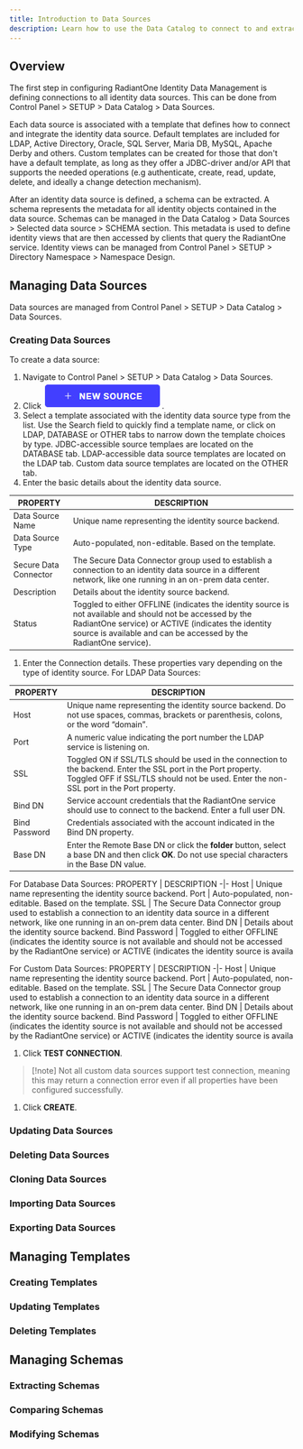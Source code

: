 ```yaml
---
title: Introduction to Data Sources
description: Learn how to use the Data Catalog to connect to and extract identity source metadata. This is the first step to creating views.
---
```


## Overview

The first step in configuring RadiantOne Identity Data Management is defining connections to all identity data sources. This can be done from Control Panel > SETUP > Data Catalog > Data Sources.

Each data source is associated with a template that defines how to connect and integrate the identity data source. Default templates are included for LDAP, Active Directory, Oracle, SQL Server, Maria DB, MySQL, Apache Derby and others.  Custom templates can be created for those that don't have a default template, as long as they offer a JDBC-driver and/or API that supports the needed operations (e.g authenticate, create, read, update, delete, and ideally a change detection mechanism).

After an identity data source is defined, a schema can be extracted. A schema represents the metadata for all identity objects contained in the data source. Schemas can be managed in the Data Catalog > Data Sources > Selected data source > SCHEMA section. This metadata is used to define identity views that are then accessed by clients that query the RadiantOne service. Identity views can be managed from Control Panel > SETUP > Directory Namespace > Namespace Design.

## Managing Data Sources
Data sources are managed from Control Panel > SETUP > Data Catalog > Data Sources.

### Creating Data Sources
To create a data source:
1.  Navigate to Control Panel > SETUP > Data Catalog > Data Sources.
1.  Click ![An image showing](./Media/newsource.jpg).
1.  Select a template associated with the identity data source type from the list. Use the Search field to quickly find a template name, or click on LDAP, DATABASE or OTHER tabs to narrow down the template choices by type. JDBC-accessible source templaes are located on the DATABASE tab. LDAP-accessible data source templates are located on the LDAP tab. Custom data source templates are located on the OTHER tab.
1.  Enter the basic details about the identity data source.

PROPERTY	| DESCRIPTION
-|-
Data Source Name	| Unique name representing the identity source backend.
Data Source Type	| Auto-populated, non-editable. Based on the template.
Secure Data Connector	|  The Secure Data Connector group used to establish a connection to an identity data source in a different network, like one running in an on-prem data center.
Description	| Details about the identity source backend.
Status	| Toggled to either OFFLINE (indicates the identity source is not available and should not be accessed by the RadiantOne service) or ACTIVE (indicates the identity source is available and can be accessed by the RadiantOne service).

1.  Enter the Connection details. These properties vary depending on the type of identity source.
For LDAP Data Sources:

PROPERTY	| DESCRIPTION
-|-
Host	| Unique name representing the identity source backend. Do not use spaces, commas, brackets or parenthesis, colons, or the word “domain”.
Port	| A numeric value indicating the port number the LDAP service is listening on.
SSL	|  Toggled ON if SSL/TLS should be used in the connection to the backend. Enter the SSL port in the Port property. Toggled OFF if SSL/TLS should not be used. Enter the non-SSL port in the Port property.
Bind DN	| Service account credentials that the RadiantOne service should use to connect to the backend. Enter a full user DN.
Bind Password	| Credentials associated with the account indicated in the Bind DN property.
Base DN	|  Enter the Remote Base DN or click the **folder** button, select a base DN and then click **OK**. Do not use special characters in the Base DN value.

For Database Data Sources:
PROPERTY	| DESCRIPTION
-|-
Host	| Unique name representing the identity source backend.
Port	| Auto-populated, non-editable. Based on the template.
SSL	|  The Secure Data Connector group used to establish a connection to an identity data source in a different network, like one running in an on-prem data center.
Bind DN	| Details about the identity source backend.
Bind Password	| Toggled to either OFFLINE (indicates the identity source is not available and should not be accessed by the RadiantOne service) or ACTIVE (indicates the identity source is availa

For Custom Data Sources:
PROPERTY	| DESCRIPTION
-|-
Host	| Unique name representing the identity source backend.
Port	| Auto-populated, non-editable. Based on the template.
SSL	|  The Secure Data Connector group used to establish a connection to an identity data source in a different network, like one running in an on-prem data center.
Bind DN	| Details about the identity source backend.
Bind Password	| Toggled to either OFFLINE (indicates the identity source is not available and should not be accessed by the RadiantOne service) or ACTIVE (indicates the identity source is availa

1.  Click **TEST CONNECTION**.

>[!note] Not all custom data sources support test connection, meaning this may return a connection error even if all properties have been configured successfully.

1.  Click **CREATE**.
   
### Updating Data Sources
### Deleting Data Sources
### Cloning Data Sources
### Importing Data Sources
### Exporting Data Sources

## Managing Templates

### Creating Templates
### Updating Templates
### Deleting Templates

## Managing Schemas
### Extracting Schemas
### Comparing Schemas
### Modifying Schemas
